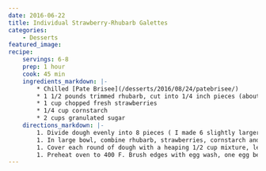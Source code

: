 ```yaml
---
date: 2016-06-22
title: Individual Strawberry-Rhubarb Galettes
categories:
    - Desserts
featured_image: 
recipe:
    servings: 6-8 
    prep: 1 hour
    cook: 45 min
    ingredients_markdown: |-
        * Chilled [Pate Brisee](/desserts/2016/08/24/patebrisee/)
        * 1 1/2 pounds trimmed rhubarb, cut into 1/4 inch pieces (about 5 cups)
        * 1 cup chopped fresh strawberries
        * 1/4 cup cornstarch
        * 2 cups granulated sugar
    directions_markdown: |-
        1. Divide dough evenly into 8 pieces ( I made 6 slightly larger ones ). On a lightly floured surface roll out each piece into a 7 inch round, 1/8 inch thick. Transfer to parchment-lined rimmed baking sheets. arranging several inches apart.
        1. In large bowl, combine rhubarb, strawberries, cornstarch and sugar.
        1. Cover each round of dough with a heaping 1/2 cup mixture, leaving a 1-inch border. Fold the edges over the filing, leaving the opening in the center. Refrigerate 30 minutes, or until firm.
        1. Preheat oven to 400 F. Brush edges with egg wash, one egg beaten, and sprinkle with sanding sugar. bake until crusts are golden brown about 30 minutes. Reduce heat to 375 F, and bake until juices start to bubble and run from center, about 15 minutes longer. Remove from oven, let cool and transfer to wire rack.
---
```

